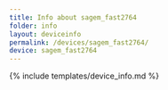 ```yaml
---
title: Info about sagem_fast2764
folder: info
layout: deviceinfo
permalink: /devices/sagem_fast2764/
device: sagem_fast2764
---
```

{% include templates/device_info.md %}
